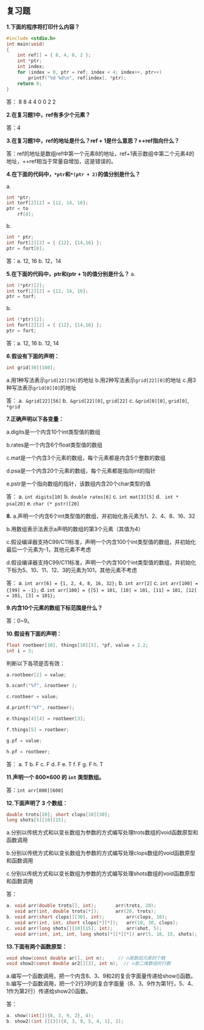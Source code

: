 ## 复习题

**1.下面的程序将打印什么内容？**
```C
#include <stdio.h>
int main(void)
{
	int ref[] = { 8, 4, 0, 2 };
	int *ptr;
	int index;
	for (index = 0, ptr = ref; index < 4; index++, ptr++)
		printf("%d %d\n", ref[index], *ptr);
	return 0;
}
```
答：
8 8
4 4
0 0
2 2

**2.在复习题1中，ref有多少个元素？**

答：4

**3.在复习题1中，ref的地址是什么？ref + 1是什么意思？++ref指向什么？**

答：ref的地址是数组ref中第一个元素8的地址，ref+1表示数组中第二个元素4的地址，++ref相当于常量自增加，这是错误的。

**4.在下面的代码中，`*ptr`和`*(ptr + 2)`的值分别是什么？**

a.
```C
int *ptr;
int torf[2][2] = {12, 14, 16};
ptr = to
    rf[0];
```
b.
```C
int * ptr;
int fort[2][2] = { {12}, {14,16} };
ptr = fort[0];
```
答：a. 12, 16	b. 12，14

**5.在下面的代码中，**ptr和**(ptr + 1)的值分别是什么？**
a.
```C
int (*ptr)[2];
int torf[2][2] = {12, 14, 16};
ptr = torf;
```
b.
```C
int (*ptr)[2];
int fort[2][2] = { {12}, {14,16} };
ptr = fort;
```
答：a. 12, 16	b. 12, 14

**6.假设有下面的声明：**
```C
int grid[30][100];
```
a.用1种写法表示`grid[22][56]`的地址
b.用2种写法表示`grid[22][0]`的地址
c.用3种写法表示`grid[0][0]`的地址

答：
a.` &grid[22][56]`
b.` &grid[22][0]`, `grid[22]`
c. `&grid[0][0]`, `grid[0]`,` *grid`

**7.正确声明以下各变量：**

a.digits是一个内含10个int类型值的数组

b.rates是一个内含6个float类型值的数组

c.mat是一个内含3个元素的数组，每个元素都是内含5个整数的数组

d.psa是一个内含20个元素的数组，每个元素都是指向int的指针

e.pstr是一个指向数组的指针，该数组内含20个char类型的值

答：
a. `int digits[10]`
b. `double rates[6]`
c. `int mat[3][5]`
d. ` int * psa[20]`
e. `char (* pstr)[20]`

**8.**
a.声明一个内含6个int类型值的数组，并初始化各元素为1、2、4、8、16、32

b.用数组表示法表示a声明的数组的第3个元素（其值为4）

c.假设编译器支持C99/C11标准，声明一个内含100个int类型值的数组，并初始化最后一个元素为-1，其他元素不考虑

d.假设编译器支持C99/C11标准，声明一个内含100个int类型值的数组，并初始化下标为5、10、11、12、3的元素为101，其他元素不考虑

答：
a. `int arr[6] = {1, 2, 4, 8, 16, 32};`
b. `int arr[2]`
c. `int arr[100] = {[99] = -1};`
d. `int arr[100] = {[5] = 101, [10] = 101, [11] = 101, [12] = 101, [3] = 101};`

**9.内含10个元素的数组下标范围是什么？**

答：0~9。

**10.假设有下面的声明：**
```C
float rootbeer[10], things[10][5], *pf, value = 2.2; 
int i = 3;
```

判断以下各项是否有效：
```C
a.rootbeer[2] = value;

b.scanf("%f", &rootbeer );

c.rootbeer = value;

d.printf("%f", rootbeer);

e.things[4][4] = rootbeer[3];

f.things[5] = rootbeer;

g.pf = value;

h.pf = rootbeer;
```
答：
a. T	b. F	c. F	d. F	e. T	f. F	g. F	h. T

**11.声明一个 800×600 的 `int` 类型数组。**

答：`int arr[800][600]`

**12.下面声明了 3 个数组：**
```C
double trots[20]; short clops[10][30];
long shots[5][10][15];
```
a.分别以传统方式和以变长数组为参数的方式编写处理trots数组的void函数原型和函数调用

b.分别以传统方式和以变长数组为参数的方式编写处理clops数组的void函数原型和函数调用

c.分别以传统方式和以变长数组为参数的方式编写处理shots数组的void函数原型和函数调用

答：
```C
a. void arr(double trots[], int);		arr(trots, 20);
   void arr(int, double trots[*]);		arr(20, trots);
b. void arr(short clops[][30], int);		arr(clops, 10);
   void arr(int, int, short clops[*][*]);	arr(10, 30, clops);
c. void arr(long shots[][10][15], int);		arr(shot, 5);
   void arr(int, int, int, long shots[*][*][*])	arr(5, 10, 15, shots);
```
**13.下面有两个函数原型：**
```C
void show(const double ar[], int n);     // n是数组元素的个数
void show2(const double ar2[][3], int n);  // n是二维数组的行数
```
a.编写一个函数调用，把一个内含8、3、9和2的复合字面量传递给show()函数。
b.编写一个函数调用，把一个2行3列的复合字面量（8、3、9作为第1行，5、4、1作为第2行）传递给show2()函数。

答：
```C
a. show((int[]){8, 3, 9, 2}, 4);
b. show2((int [][3]){8, 3, 9, 5, 4, 1}, 2);
```
